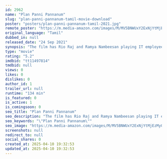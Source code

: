 ```yaml
---
id: 2962
name: "Plan Panni Pannanum"
slug: "plan-panni-pannanum-tamil-movie-download"
poster: "posters/plan-panni-pannanum-tamil-2021.jpg"
remote_poster: "https://m.media-amazon.com/images/M/MV5BNWUxY2ExNjYtMjEzMy00ZGQwLThhZmUtNWRlMmFkOTFlNWNmXkEyXkFqcGc@._V1_SX300.jpg"
original_language: "Tamil"
dubbed_in: null
released_date: "24 Sep 2021"
synopsis: "The film has Rio Raj and Ramya Nambeesan playing IT employees. While the former hails from north Madras backdrop, the latter is from a small town. What happens a few days before the day she is supposed to go abroad for an off-shor..."
type: "movie"
rating: "5.2"
imdbid: "tt11497814"
tmdbid: null
views: 0
likes: 0
dislikes: 0
author_id: 1
trailer_url: null
runtime: "134 min"
is_featured: 0
is_active: 1
is_comingsoon: 0
seo_title: "Plan Panni Pannanum"
seo_description: "The film has Rio Raj and Ramya Nambeesan playing IT employees. While the former hails from north Madras backdrop, the latter is from a small town. What happens a few days before the day she is supposed to go abroad for an off-shor..."
seo_keywords: "\"Plan Panni Pannanum\""
seo_image: "https://m.media-amazon.com/images/M/MV5BNWUxY2ExNjYtMjEzMy00ZGQwLThhZmUtNWRlMmFkOTFlNWNmXkEyXkFqcGc@._V1_SX300.jpg"
screenshots: null
redirect_to: null
social_shares: 0
created_at: 2025-04-10 19:32:53
updated_at: 2025-04-10 19:32:53
---
```


